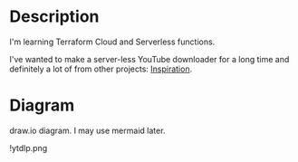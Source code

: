 # Description

I'm learning Terraform Cloud and Serverless functions.

I've wanted to make a server-less YouTube downloader for a long time and definitely a lot of from other projects: [Inspiration](https://github.com/hxrsmurf/ytdlp-flask-nextjs#inspiration--based-on).

# Diagram
draw.io diagram. I may use mermaid later.

!ytdlp.png
